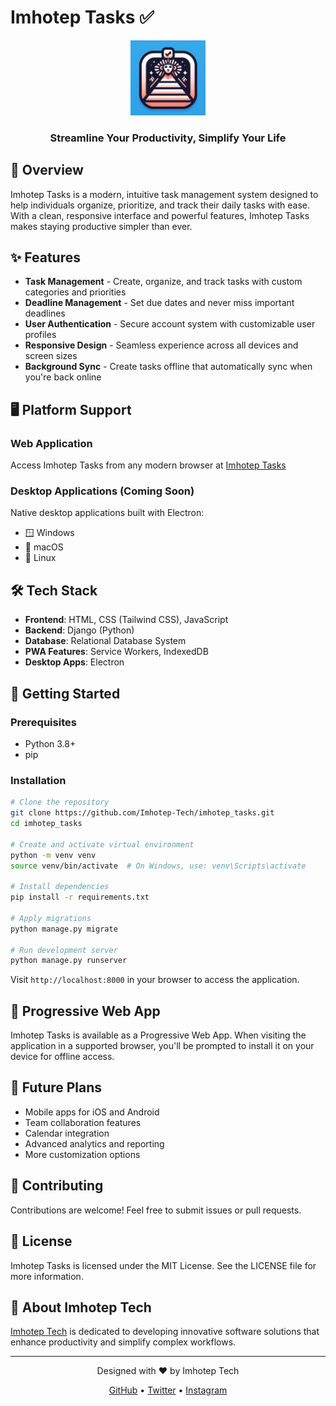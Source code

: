 # Imhotep Tasks ✅

<div align="center">
  <img src="./static/imhotep_tasks.png" alt="Imhotep Tasks Logo" width="120">
  <br>
  <h3>Streamline Your Productivity, Simplify Your Life</h3>
</div>

## 🚀 Overview

Imhotep Tasks is a modern, intuitive task management system designed to help individuals organize, prioritize, and track their daily tasks with ease. With a clean, responsive interface and powerful features, Imhotep Tasks makes staying productive simpler than ever.

## ✨ Features

- **Task Management** - Create, organize, and track tasks with custom categories and priorities
- **Deadline Management** - Set due dates and never miss important deadlines 
- **User Authentication** - Secure account system with customizable user profiles
- **Responsive Design** - Seamless experience across all devices and screen sizes
- **Background Sync** - Create tasks offline that automatically sync when you're back online

## 🖥️ Platform Support

### Web Application
Access Imhotep Tasks from any modern browser at [Imhotep Tasks](https://imhoteptasks.pythonanywhere.com)

### Desktop Applications (Coming Soon)
Native desktop applications built with Electron:
- 🪟 Windows
- 🍎 macOS
- 🐧 Linux

## 🛠️ Tech Stack

- **Frontend**: HTML, CSS (Tailwind CSS), JavaScript
- **Backend**: Django (Python)
- **Database**: Relational Database System
- **PWA Features**: Service Workers, IndexedDB
- **Desktop Apps**: Electron

## 🚀 Getting Started

### Prerequisites
- Python 3.8+
- pip

### Installation

```bash
# Clone the repository
git clone https://github.com/Imhotep-Tech/imhotep_tasks.git
cd imhotep_tasks

# Create and activate virtual environment
python -m venv venv
source venv/bin/activate  # On Windows, use: venv\Scripts\activate

# Install dependencies
pip install -r requirements.txt

# Apply migrations
python manage.py migrate

# Run development server
python manage.py runserver
```

Visit `http://localhost:8000` in your browser to access the application.

## 📱 Progressive Web App

Imhotep Tasks is available as a Progressive Web App. When visiting the application in a supported browser, you'll be prompted to install it on your device for offline access.

## 🔮 Future Plans

- Mobile apps for iOS and Android
- Team collaboration features
- Calendar integration
- Advanced analytics and reporting
- More customization options

## 🤝 Contributing

Contributions are welcome! Feel free to submit issues or pull requests.

## 📄 License

Imhotep Tasks is licensed under the MIT License. See the LICENSE file for more information.

## 👥 About Imhotep Tech

[Imhotep Tech](https://imhoteptech.vercel.app) is dedicated to developing innovative software solutions that enhance productivity and simplify complex workflows.

---

<div align="center">
  <p>Designed with ❤️ by Imhotep Tech</p>
  <p>
    <a href="https://github.com/Imhotep-Tech">GitHub</a> •
    <a href="https://x.com/Imhoteptech1">Twitter</a> •
    <a href="https://www.instagram.com/imhotep_tech">Instagram</a>
  </p>
</div>

